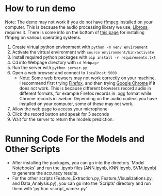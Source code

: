 # How to run demo
Note: The demo may not work if you do not have [ffmpeg](https://ffmpeg.org/) installed on your computer. This is because the audio processing library we use, [Librosa](https://librosa.org/), requires it. There is some info on the bottom of [this page](https://librosa.org/doc/0.8.1/install.html#ffmpeg) for installing ffmpeg on various operating systems.
1. Create virtual python environment with `python -m venv environment`
2. Activate the virtual environment with `source environment/bin/activate`
3. Install required python packages with `pip install -r requirements.txt`
4. Cd into Webpage directory with `cd Webpage`
5. Run the server with `python server.py`
6. Open a web browser and connect to `localhost:5000`
    - Note: Some web browsers may not work correctly on your machine. I recommend first trying [Firefox](https://www.mozilla.org/en-US/firefox/new/), and then trying [Google Chrome](https://www.google.com/chrome/) if it does not work. This is because different browsers record audio in different formats, for example Firefox records in .ogg format while Chrome records in .webm. Depending on the audio codecs you have installed on your computer, some of these may not work.
7. Allow the web page to access your microphone
8. Click the record button and speak for 3 seconds
9. Wait for the server to return the models prediction.

# Running Code For the Models and Other Scripts
- After installing the packages, you can go into the directory 'Model Notebooks' and run the .ipynb files (ANN.ipynb, KNN.ipynb, SVM.ipynb) to generate the accuracy results.
- For the other scripts (Feature_Extraction.py, Feature_Visualizations.py, and Data_Analysis.py), you can go into the 'Scripts' directory and run them with 'python <script_name>.py'
